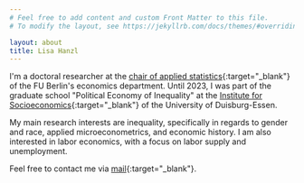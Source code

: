 ```yaml
---
# Feel free to add content and custom Front Matter to this file.
# To modify the layout, see https://jekyllrb.com/docs/themes/#overriding-theme-defaults

layout: about
title: Lisa Hanzl
---
```


<p> </p>

I'm a doctoral researcher at the [chair of applied statistics](https://www.wiwiss.fu-berlin.de/fachbereich/vwl/angewandte-statistik/Team/mitarbeiter_innen/hanzl/index.html){:target="_blank"} of the FU Berlin's economics department. Until 2023, I was part of the graduate school "Political Economy of Inequality" at the [Institute for Socioeconomics](https://www.uni-due.de/soziooekonomie/hanzl){:target="_blank"} of the University of Duisburg-Essen. 

My main research interests are inequality, specifically in regards to gender and race, applied microeconometrics, and economic history. I am also interested in labor economics, with a focus on labor supply and unemployment. 

Feel free to contact me via [mail](mailto:lisa.hanzl@fu-berlin.de){:target="_blank"}.
